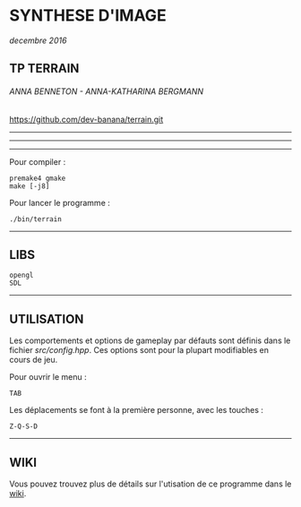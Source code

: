 # SYNTHESE D'IMAGE
*decembre 2016*

## TP TERRAIN


###### ANNA BENNETON - ANNA-KATHARINA BERGMANN

https://github.com/dev-banana/terrain.git


______________________
______________________

------
Pour compiler :
	
	premake4 gmake
	make [-j8]

Pour lancer le programme :

	./bin/terrain


______________________


LIBS
------

	opengl
	SDL


______________________


UTILISATION
------


Les comportements et options de gameplay par défauts sont définis dans le fichier *src/config.hpp*.
Ces options sont pour la plupart modifiables en cours de jeu.

Pour ouvrir le menu :

	TAB

Les déplacements se font à la première personne, avec les touches :	
	
	Z-Q-S-D


______________________


WIKI
------

Vous pouvez trouvez plus de détails sur l'utisation de ce programme dans le [wiki](https://github.com/dev-banana/terrain/wiki).